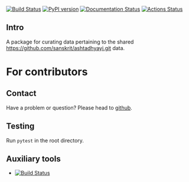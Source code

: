[![Build Status](https://travis-ci.org/ashtadhyayi/data_curation.svg?branch=master)](https://travis-ci.org/ashtadhyayi/data_curation)
[![PyPI version](https://badge.fury.io/py/ashtadhyayi_data.svg)](https://badge.fury.io/py/ashtadhyayi_data)
[![Documentation Status](https://readthedocs.org/projects/data_curation/badge/?version=latest)](https://data_curation.readthedocs.io/en/latest/?badge=latest)
[![Actions Status](https://github.com/ashtadhyayi/data_curation/workflows/Python%20package/badge.svg)](https://github.com/ashtadhyayi/data_curation/actions)

## Intro

A package for curating data pertaining to the shared https://github.com/sanskrit/ashtadhyayi.git data. 



# For contributors

## Contact

Have a problem or question? Please head to [github](https://github.com/ashtadhyayi/data_curation).

## Testing
Run `pytest` in the root directory.

## Auxiliary tools
- [![Build Status](https://travis-ci.org/ashtadhyayi/data_curation.svg?branch=master)](https://travis-ci.org/ashtadhyayi/data_curation)
